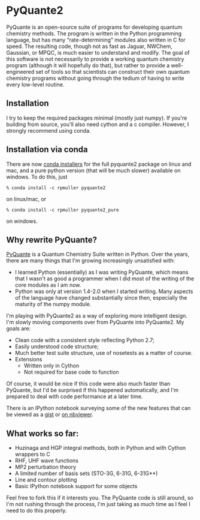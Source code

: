 # PyQuante2
PyQuante is an open-source suite of programs for developing quantum chemistry methods. The program is written in the Python programming language, but has many “rate-determining” modules also written in C for speed. The resulting code, though not as fast as Jaguar, NWChem, Gaussian, or MPQC, is much easier to understand and modify. The goal of this software is not necessarily to provide a working quantum chemistry program (although it will hopefully do that), but rather to provide a well-engineered set of tools so that scientists can construct their own quantum chemistry programs without going through the tedium of having to write every low-level routine.

## Installation
I try to keep the required packages minimal (mostly just numpy). If you're building from source, you'll also need cython and a c compiler. However, I strongly recommend using conda.

## Installation via conda
There are now [conda installers](http://anaconda.org/rpmuller) for the full pyquante2 package on linux and mac, and a pure python version (that will be much slower) available on windows. To do this, just

    % conda install -c rpmuller pyquante2

on linux/mac, or

    % conda install -c rpmuller pyquante2_pure

on windows.

## Why rewrite PyQuante?
[PyQuante](http://pyquante.sf.net) is a Quantum Chemistry Suite
written in Python. Over the years, there are many things that I'm
growing increasingly unsatisfied with:

* I learned Python (essentially) as I was writing PyQuante, which
  means that I wasn't as good a programmer when I did most of the
  writing of the core modules as I am now.
* Python was only at version 1.4-2.0 when I started writing. Many
  aspects of the language have changed substantially since then,
  especially the maturity of the numpy module.

I'm playing with PyQuante2 as a way of exploring more intelligent
design. I'm slowly moving components over from PyQuante into
PyQuante2. My goals are:

* Clean code with a consistent style reflecting Python 2.7;
* Easily understood code structure;
* Much better test suite structure, use of nosetests as a matter of
  course. 
* Extensions 
  - Written only in Cython
  - Not required for base code to function

Of course, it would be nice if this code were also much faster than
PyQuante, but I'd be surprised if this happened automatically, and I'm
prepared to deal with code performance at a later time.

There is an IPython notebook surveying some of the new features that
can be viewed as a [gist](https://gist.github.com/rpmuller/5745404) or
[on nbviewer](http://nbviewer.ipython.org/5745404). 

## What works so far:
* Huzinaga and HGP integral methods, both in Python and with Cython wrappers to C
* RHF, UHF wave functions
* MP2 perturbation theory
* A limited number of basis sets (STO-3G, 6-31G, 6-31G**)
* Line and contour plotting
* Basic IPython notebook support for some objects

Feel free to fork this if it interests you. The PyQuante code is still
around, so I'm not rushing through the process, I'm just taking as
much time as I feel I need to do this properly.


